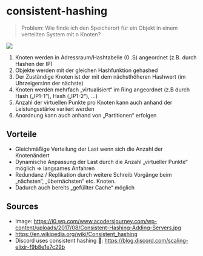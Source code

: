 # consistent-hashing

> Problem: Wie finde ich den Speicherort für ein Objekt in einem verteilten System mit n Knoten?

![](../../../attachments/consistent-hashing.png)

1. Knoten werden in Adressraum/Hashtabelle (0..S) angeordnet (z.B. durch Hashen der IP)
2. Objekte werden mit der gleichen Hashfunktion gehashed
3. Der Zuständige Knoten ist der mit dem nächsthöheren Hashwert (im Uhrzeigersinn der nächste)
4. Knoten werden mehrfach „virtualisiert“ im Ring angeordnet (z.B durch Hash („IP1-1“), Hash („IP1-2“), …)
5. Anzahl der virtuellen Punkte pro Knoten kann auch anhand der Leistungsstärke variiert werden
6. Anordnung kann auch anhand von „Partitionen“ erfolgen

## Vorteile

- Gleichmäßige Verteilung der Last wenn sich die Anzahl der Knotenändert
- Dynamische Anpassung der Last durch die Anzahl „virtueller Punkte“ möglich => langsames Anfahren
- Redundanz / Replikation durch weitere Schreib Vorgänge beim „nächsten“, „übernächsten“ etc. Knoten.
- Dadurch auch bereits „gefüllter Cache“ möglich

## Sources

- Image: <https://i0.wp.com/www.acodersjourney.com/wp-content/uploads/2017/08/Consistent-Hashing-Adding-Servers.jpg>
- <https://en.wikipedia.org/wiki/Consistent_hashing>
- Discord uses consistent hashing 🤔: <https://blog.discord.com/scaling-elixir-f9b8e1e7c29b>
